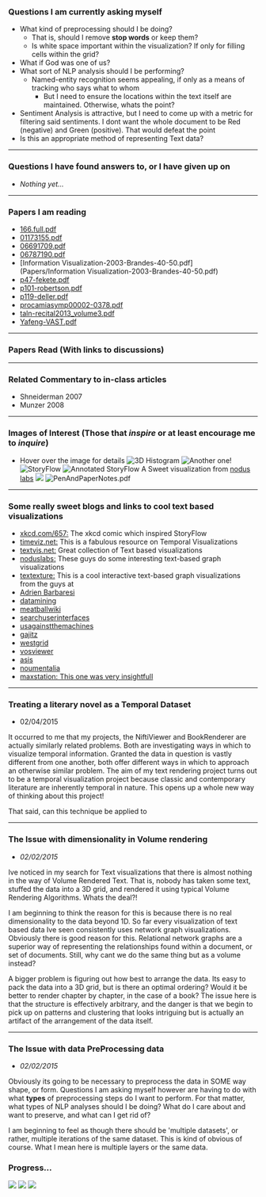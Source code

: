 ### Questions I am currently asking myself
* What kind of preprocessing should I be doing?
  - That is, should I remove **stop words** or keep them?
  - Is white space important within the visualization? If only for filling cells within the grid?
* What if God was one of us?
* What sort of NLP analysis should I be performing?
  - Named-entity recognition seems appealing, if only as a means of tracking who says what to whom
    - But I need to ensure the locations within the text itself are maintained. Otherwise, whats the point?
* Sentiment Analysis is attractive, but I need to come up with a metric for filtering said sentiments. I dont want the whole document to be Red (negative) and Green (positive). That would defeat the point
* Is this an appropriate method of representing Text data?

---
### Questions I have found answers to, or I have given up on
* _Nothing yet..._

---
### Papers I am reading
* [166.full.pdf](Papers/166.full.pdf)
* [01173155.pdf](Papers/01173155.pdf)
* [06691709.pdf](Papers/06691709.pdf)
* [06787190.pdf](Papers/06787190.pdf)
* [Information Visualization-2003-Brandes-40-50.pdf](Papers/Information Visualization-2003-Brandes-40-50.pdf)
* [p47-fekete.pdf](Papers/p47-fekete.pdf)
* [p101-robertson.pdf](Papers/p101-robertson.pdf)
* [p119-deller.pdf](Papers/p119-deller.pdf)
* [procamiasymp00002-0378.pdf](Papers/procamiasymp00002-0378.pdf)
* [taln-recital2013_volume3.pdf](Papers/taln-recital2013_volume3.pdf)
* [Yafeng-VAST.pdf](Papers/Yafeng-VAST.pdf)

---
### Papers Read (With links to discussions)


---
### Related Commentary to in-class articles
* Shneiderman 2007
* Munzer 2008

---
### Images of Interest (Those that _inspire_ or at least encourage me to _inquire_)
* Hover over the image for details
![3D Histogram](http://www.larssono.com/musings/movie_lengths/3dhistogram.jpg)
![Another one!](http://homepage.usask.ca/~mjr347/prog/geoe314/images/GMTfig8.gif)
![StoryFlow](Images/448767229_640.jpg)
![Annotated StoryFlow](Images/LordoftheRings_HighRes.jpg)
A Sweet visualization from [nodus labs](www.noduslabs.com)
![](Images/tumblr_ltxs699Rcq1r4u08do1_1280.jpg)
![PenAndPaperNotes.pdf](Images/PenAndPaperNotes.png)

---
### Some really sweet blogs and links to cool text based visualizations
* [xkcd.com/657:](http://xkcd.com/657/large/) The xkcd comic which inspired StoryFlow
* [timeviz.net:](http://timeviz.net/) This is a fabulous resource on Temporal Visualizations
* [textvis.net:](http://textvis.lnu.se/) Great collection of Text based visualizations
* [noduslabs:](http://noduslabs.com/) These guys do some interesting text-based graph visualizations
* [textexture:](http://textexture.com/index.php) This is a cool interactive text-based graph visualizations from the guys at
* [Adrien Barbaresi](http://perso.ens-lyon.fr/adrien.barbaresi/blog/?p=1157)
* [datamining](http://datamining.typepad.com/data_mining/dataviz/)
* [meatballwiki](http://meatballwiki.org/wiki/TextVisualization)
* [searchuserinterfaces](http://searchuserinterfaces.com/book/sui_ch10_visualization.html)
* [usagainstthemachines](http://usagainstthemachines.com/2011/01/26/network-visualization/)
* [gajitz](http://gajitz.com/information-city-digital-visualization-of-invisible-data-flow/)
* [westgrid](https://www.westgrid.ca/research-showcase/susan_brown)
* [vosviewer](http://www.vosviewer.com/Text-mining-and-visualization-using-VOSviewer)
* [asis](http://www.asis.org/Publications/ARIST/vol39ZhuFigures.html)
* [noumentalia](http://www.noumentalia.de/news/visual-text-analytics-using-semantic-networks-and-interactive-3d-visualization/)
* [maxstation: This one was very insightfull](http://area.autodesk.com/blogs/maxstation/n101_maxscript_creating_histograms_from_a_textfile)

---
### Treating a literary novel as a Temporal Dataset
* 02/04/2015

It occurred to me that my projects, the NiftiViewer and BookRenderer are
actually similarly related problems. Both are investigating ways in which to
visualize temporal information. Granted the data in question is vastly different
from one another, both offer different ways in which to approach an otherwise
similar problem. The aim of my text rendering project turns out to be a temporal
visualization project because classic and contemporary literature are inherently
temporal in nature. This opens up a whole new way of thinking about this
project!

That said, can this technique be applied to

---
### The Issue with dimensionality in Volume rendering
* *02/02/2015*

Ive noticed in my search for Text visualizations that there is almost nothing in
the way of Volume Rendered Text. That is, nobody has taken some text, stuffed
the data into a 3D grid, and rendered it using typical Volume Rendering
Algorithms. Whats the deal?!

I am beginning to think the reason for this is because there is no real
dimensionality to the data beyond 1D. So far every visualization of text based
data Ive seen consistently uses network graph visualizations. Obviously there is
good reason for this. Relational network graphs are a superior way of
representing the relationships found within a document, or set of documents.
Still, why cant we do the same thing but as a volume instead?

A bigger problem is figuring out how best to arrange the data. Its easy to pack
the data into a 3D grid, but is there an optimal ordering? Would it be better to
render chapter by chapter, in the case of a book? The issue here is that the
structure is effectively arbitrary, and the danger is that we begin to pick up
on patterns and clustering that looks intriguing but is actually an artifact of
the arrangement of the data itself.

---
### The Issue with data PreProcessing data
* *02/02/2015*

Obviously its going to be necessary to preprocess the data in SOME way shape, or
form. Questions I am asking myself however are having to do with what **types**
of preprocessing steps do I want to perform. For that matter, what types of NLP
analyses should I be doing? What do I care about and want to preserve, and what
can I get rid of?

I am beginning to feel as though there should be 'multiple datasets', or rather,
multiple iterations of the same dataset. This is kind of obvious of course. What
I mean here is multiple layers or the same data.



### Progress...
![](Progress/01.png)
![](Progress/02.png)
![](Progress/03.png)


